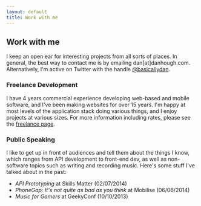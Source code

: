 ```yaml
---
layout: default
title: Work with me
---
```


## Work with me

I keep an open ear for interesting projects from all sorts of places. In general, the best way to contact me is by emailing <span class="email-address-placeholder">dan[at]danhough.com</span>. Alternatively, I'm active on Twitter with the handle [@basicallydan](https://twitter.com/basicallydan).

### Freelance Development

I have 4 years commercial experience developing web-based and mobile software, and I've been making websites for over 15 years. I'm happy at most levels of the application stack doing various things, and I enjoy projects at various sizes. For more information including rates, please see the [freelance page](/freelance).

### Public Speaking

I like to get up in front of audiences and tell them about the things I know, which ranges from API development to front-end dev, as well as non-software topics such as writing and recording music. Here's some stuff I've talked about in the past:

* *API Prototyping* at Skills Matter (02/07/2014)
* *PhoneGap: It's not quite as bad as you think* at Mobilise (06/06/2014)
* *Music for Gamers* at GeekyConf (10/10/2013)